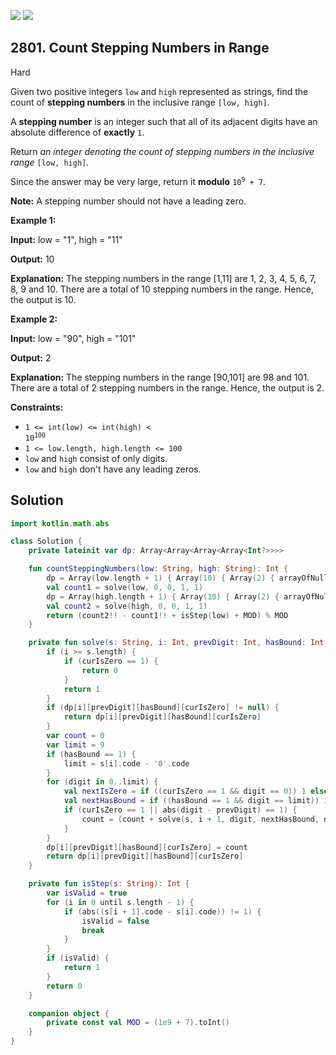 [![](https://img.shields.io/github/stars/javadev/LeetCode-in-Kotlin?label=Stars&style=flat-square)](https://github.com/javadev/LeetCode-in-Kotlin)
[![](https://img.shields.io/github/forks/javadev/LeetCode-in-Kotlin?label=Fork%20me%20on%20GitHub%20&style=flat-square)](https://github.com/javadev/LeetCode-in-Kotlin/fork)

## 2801\. Count Stepping Numbers in Range

Hard

Given two positive integers `low` and `high` represented as strings, find the count of **stepping numbers** in the inclusive range `[low, high]`.

A **stepping number** is an integer such that all of its adjacent digits have an absolute difference of **exactly** `1`.

Return _an integer denoting the count of stepping numbers in the inclusive range_ `[low, high]`_._

Since the answer may be very large, return it **modulo** <code>10<sup>9</sup> + 7</code>.

**Note:** A stepping number should not have a leading zero.

**Example 1:**

**Input:** low = "1", high = "11"

**Output:** 10

**Explanation:** The stepping numbers in the range [1,11] are 1, 2, 3, 4, 5, 6, 7, 8, 9 and 10. There are a total of 10 stepping numbers in the range. Hence, the output is 10.

**Example 2:**

**Input:** low = "90", high = "101"

**Output:** 2

**Explanation:** The stepping numbers in the range [90,101] are 98 and 101. There are a total of 2 stepping numbers in the range. Hence, the output is 2.

**Constraints:**

*   <code>1 <= int(low) <= int(high) < 10<sup>100</sup></code>
*   `1 <= low.length, high.length <= 100`
*   `low` and `high` consist of only digits.
*   `low` and `high` don't have any leading zeros.

## Solution

```kotlin
import kotlin.math.abs

class Solution {
    private lateinit var dp: Array<Array<Array<Array<Int?>>>>

    fun countSteppingNumbers(low: String, high: String): Int {
        dp = Array(low.length + 1) { Array(10) { Array(2) { arrayOfNulls(2) } } }
        val count1 = solve(low, 0, 0, 1, 1)
        dp = Array(high.length + 1) { Array(10) { Array(2) { arrayOfNulls(2) } } }
        val count2 = solve(high, 0, 0, 1, 1)
        return (count2!! - count1!! + isStep(low) + MOD) % MOD
    }

    private fun solve(s: String, i: Int, prevDigit: Int, hasBound: Int, curIsZero: Int): Int? {
        if (i >= s.length) {
            if (curIsZero == 1) {
                return 0
            }
            return 1
        }
        if (dp[i][prevDigit][hasBound][curIsZero] != null) {
            return dp[i][prevDigit][hasBound][curIsZero]
        }
        var count = 0
        var limit = 9
        if (hasBound == 1) {
            limit = s[i].code - '0'.code
        }
        for (digit in 0..limit) {
            val nextIsZero = if ((curIsZero == 1 && digit == 0)) 1 else 0
            val nextHasBound = if ((hasBound == 1 && digit == limit)) 1 else 0
            if (curIsZero == 1 || abs(digit - prevDigit) == 1) {
                count = (count + solve(s, i + 1, digit, nextHasBound, nextIsZero)!!) % MOD
            }
        }
        dp[i][prevDigit][hasBound][curIsZero] = count
        return dp[i][prevDigit][hasBound][curIsZero]
    }

    private fun isStep(s: String): Int {
        var isValid = true
        for (i in 0 until s.length - 1) {
            if (abs((s[i + 1].code - s[i].code)) != 1) {
                isValid = false
                break
            }
        }
        if (isValid) {
            return 1
        }
        return 0
    }

    companion object {
        private const val MOD = (1e9 + 7).toInt()
    }
}
```